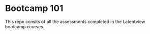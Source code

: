 # Bootcamp 101
This repo consits of all the assessments completed in the Latentview bootcamp courses.
